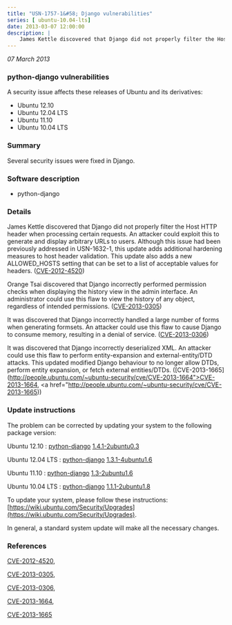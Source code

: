 ```yaml
---
title: "USN-1757-1&#58; Django vulnerabilities"
series: [ ubuntu-10.04-lts]
date: 2013-03-07 12:00:00
description: |
    James Kettle discovered that Django did not properly filter the Host HTTP header when processing certain requests. An attacker could exploit this to generate and display arbitrary URLs to users. Although this issue had been previously addressed in USN-1632-1, this update adds additional hardening measures to host header validation. This update also adds a new ALLOWED_HOSTS setting that can be set to a list of acceptable values for headers. ([CVE-2012-4520](http://people.ubuntu.com/~ubuntu-security/cve/CVE-2012-4520))
--- 
```

 
 

*07 March 2013*

### python-django vulnerabilities

A security issue affects these releases of Ubuntu and its derivatives:

* Ubuntu 12.10
* Ubuntu 12.04 LTS
* Ubuntu 11.10
* Ubuntu 10.04 LTS

### Summary

Several security issues were fixed in Django. 

### Software description

* python-django 

### Details

James Kettle discovered that Django did not properly filter the Host HTTP header when processing certain requests. An attacker could exploit this to generate and display arbitrary URLs to users. Although this issue had been previously addressed in USN-1632-1, this update adds additional hardening measures to host header validation. This update also adds a new ALLOWED_HOSTS setting that can be set to a list of acceptable values for headers. ([CVE-2012-4520](http://people.ubuntu.com/~ubuntu-security/cve/CVE-2012-4520))

Orange Tsai discovered that Django incorrectly performed permission checks when displaying the history view in the admin interface. An administrator could use this flaw to view the history of any object, regardless of intended permissions. ([CVE-2013-0305](http://people.ubuntu.com/~ubuntu-security/cve/CVE-2013-0305))

It was discovered that Django incorrectly handled a large number of forms when generating formsets. An attacker could use this flaw to cause Django to consume memory, resulting in a denial of service. ([CVE-2013-0306](http://people.ubuntu.com/~ubuntu-security/cve/CVE-2013-0306))

It was discovered that Django incorrectly deserialized XML. An attacker could use this flaw to perform entity-expansion and external-entity/DTD attacks. This updated modified Django behaviour to no longer allow DTDs, perform entity expansion, or fetch external entities/DTDs. ([CVE-2013-1665](http://people.ubuntu.com/~ubuntu-security/cve/CVE-2013-1664">CVE-2013-1664</a>, <a href="http://people.ubuntu.com/~ubuntu-security/cve/CVE-2013-1665)) 

### Update instructions

The problem can be corrected by updating your system to the following package version:

Ubuntu 12.10
 : [python-django](https://launchpad.net/ubuntu/+source/python-django) <span> [1.4.1-2ubuntu0.3](https://launchpad.net/ubuntu/+source/python-django/1.4.1-2ubuntu0.3) </span> 

Ubuntu 12.04 LTS
 : [python-django](https://launchpad.net/ubuntu/+source/python-django) <span> [1.3.1-4ubuntu1.6](https://launchpad.net/ubuntu/+source/python-django/1.3.1-4ubuntu1.6) </span> 

Ubuntu 11.10
 : [python-django](https://launchpad.net/ubuntu/+source/python-django) <span> [1.3-2ubuntu1.6](https://launchpad.net/ubuntu/+source/python-django/1.3-2ubuntu1.6) </span> 

Ubuntu 10.04 LTS
 : [python-django](https://launchpad.net/ubuntu/+source/python-django) <span> [1.1.1-2ubuntu1.8](https://launchpad.net/ubuntu/+source/python-django/1.1.1-2ubuntu1.8) </span> 

To update your system, please follow these instructions: [https://wiki.ubuntu.com/Security/Upgrades](https://wiki.ubuntu.com/Security/Upgrades).

In general, a standard system update will make all the necessary changes. 

### References

 
 [CVE-2012-4520](http://people.ubuntu.com/~ubuntu-security/cve/CVE-2012-4520), 

 [CVE-2013-0305](http://people.ubuntu.com/~ubuntu-security/cve/CVE-2013-0305), 

 [CVE-2013-0306](http://people.ubuntu.com/~ubuntu-security/cve/CVE-2013-0306), 

 [CVE-2013-1664](http://people.ubuntu.com/~ubuntu-security/cve/CVE-2013-1664), 

 [CVE-2013-1665](http://people.ubuntu.com/~ubuntu-security/cve/CVE-2013-1665)
 

